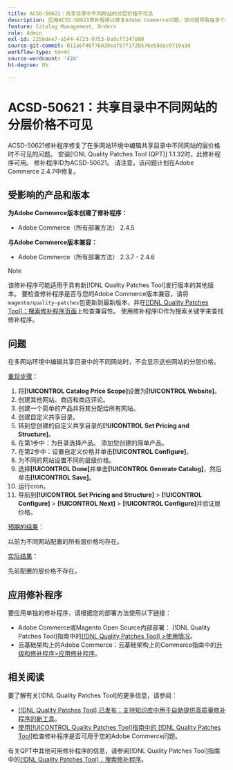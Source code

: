 ```yaml
---
title: ACSD-50621：共享目录中不同网站的分层价格不可见
description: 应用ACSD-50621修补程序以修复Adobe Commerce问题，该问题导致在多个网站环境中编辑共享目录中的不同网站时，无法看到这些网站的层价格。
feature: Catalog Management, Orders
role: Admin
exl-id: 2256dee7-e544-4723-9753-ba9cf7247880
source-git-commit: 011a6f46f76029eaf67f172b576e58dac9710a3d
workflow-type: tm+mt
source-wordcount: '424'
ht-degree: 0%

---
```


# ACSD-50621：共享目录中不同网站的分层价格不可见

ACSD-50621修补程序修复了在多网站环境中编辑共享目录中不同网站的层价格时不可见的问题。 安装[!DNL Quality Patches Tool (QPT)] 1.1.32时，此修补程序可用。 修补程序ID为ACSD-50621。 请注意，该问题计划在Adobe Commerce 2.4.7中修复。

## 受影响的产品和版本

**为Adobe Commerce版本创建了修补程序：**

* Adobe Commerce（所有部署方法） 2.4.5

**与Adobe Commerce版本兼容：**

* Adobe Commerce（所有部署方法） 2.3.7 - 2.4.6

>[!NOTE]
>
>该修补程序可能适用于具有新[!DNL Quality Patches Tool]发行版本的其他版本。 要检查修补程序是否与您的Adobe Commerce版本兼容，请将`magento/quality-patches`包更新到最新版本，并在[[!DNL Quality Patches Tool]：搜索修补程序页面](https://experienceleague.adobe.com/tools/commerce-quality-patches/index.html?lang=zh-Hans)上检查兼容性。 使用修补程序ID作为搜索关键字来查找修补程序。

## 问题

在多网站环境中编辑共享目录中的不同网站时，不会显示这些网站的分层价格。

<u>重现步骤</u>：

1. 将&#x200B;**[!UICONTROL Catalog Price Scope]**&#x200B;设置为&#x200B;**[!UICONTROL Website]**。
1. 创建其他网站、商店和商店评论。
1. 创建一个简单的产品并将其分配给所有网站。
1. 创建自定义共享目录。
1. 转到您创建的自定义共享目录的&#x200B;**[!UICONTROL Set Pricing and Structure]**。
1. 在第1步中：为目录选择产品。 添加您创建的简单产品。
1. 在第2步中：设置自定义价格并单击&#x200B;**[!UICONTROL Configure]**。
1. 为不同的网站设置不同的层级价格。
1. 选择&#x200B;**[!UICONTROL Done]**&#x200B;并单击&#x200B;**[!UICONTROL Generate Catalog]**，然后单击&#x200B;**[!UICONTROL Save]**。
1. 运行cron。
1. 导航到&#x200B;**[!UICONTROL Set Pricing and Structure]** > **[!UICONTROL Configure]** > **[!UICONTROL Next]** > **[!UICONTROL Configure]**&#x200B;并验证层价格。

<u>预期的结果</u>：

以前为不同网站配置的所有层价格均存在。

<u>实际结果</u>：

先前配置的层价格不存在。

## 应用修补程序

要应用单独的修补程序，请根据您的部署方法使用以下链接：

* Adobe Commerce或Magento Open Source内部部署： [!DNL Quality Patches Tool]指南中的[[!DNL Quality Patches Tool] >使用情况](/help/tools/quality-patches-tool/usage.md)。
* 云基础架构上的Adobe Commerce：云基础架构上的Commerce指南中的[升级和修补程序>应用修补程序](https://experienceleague.adobe.com/docs/commerce-cloud-service/user-guide/develop/upgrade/apply-patches.html?lang=zh-Hans)。

## 相关阅读

要了解有关[!DNL Quality Patches Tool]的更多信息，请参阅：

* [[!DNL Quality Patches Tool] 已发布：支持知识库中用于自助提供高质量修补程序的新工具](https://experienceleague.adobe.com/zh-hans/docs/commerce-operations/tools/quality-patches-tool/quality-patches-tool-to-self-serve-quality-patches)。
* [使用[!UICONTROL Quality Patches Tool]指南中的 [!DNL Quality Patches Tool]](/help/tools/quality-patches-tool/patches-available-in-qpt/check-patch-for-magento-issue-with-magento-quality-patches.md)检查修补程序是否可用于您的Adobe Commerce问题。


有关QPT中其他可用修补程序的信息，请参阅[!DNL Quality Patches Tool]指南中的[[!DNL Quality Patches Tool]：搜索修补程序](https://experienceleague.adobe.com/tools/commerce-quality-patches/index.html?lang=zh-Hans)。
